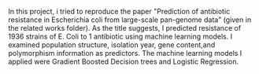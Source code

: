 In this project, i tried to reproduce the paper "Prediction of antibiotic resistance in Escherichia coli from large-scale pan-genome data" (given in the related works folder). As the title suggests, I predicted resistance of 1936 strains of E. Coli to 1 antibiotic using machine learning models. I examined population structure, isolation year, gene content,and polymorphism information as predictors. The machine learning models I applied were Gradient Boosted Decision trees and Logistic Regression.